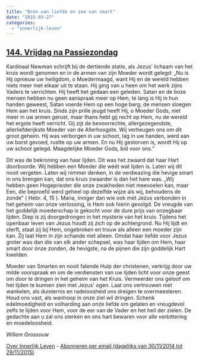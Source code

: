 ```yaml
---
title: "Bron van liefde en zee van smart"
date: "2015-03-27"
categories: 
  - "innerlijk-leven"
---
```


## [144\. Vrijdag na Passiezondag](http://ift.tt/1bz9zjq)

Kardinaal Newman schrijft bij de dertiende statie, als Jezus' lichaam van het kruis wordt genomen en in de armen van zijn Moeder wordt gelegd: „Nu is Hij opnieuw uw heiligdom, o Moedermaagd, want Hij en de wereld hebben niets meer met elkaar uit te staan. Hij ging van u heen om het werk zijns Vaders te verrichten. Hij heeft het gedaan een geleden. Satan en de boze mensen hebben nu geen aanspraak meer op Hem, te lang is Hij in hun handen geweest, Satan voerde Hem op een hoge berg; de mensen sloegen Hem aan het kruis. Sinds zijn prille jeugd heeft Hij, o Moeder Gods, niet meer in uw armen gerust, maar thans hebt gij recht op Hem, nu de wereld het ergste heeft verricht. Gij zijt de bevoorrechte, allergezegendste, allerliefderijkste Moeder van de Allerhoogste. Wij verheugen ons om dit groot geheim. Hij was verborgen in uw schoot, lag in uw handen, werd aan uw borst gevoed, rustte op uw armen. En nu Hij gestorven is, wordt Hij op uw schoot gelegd. Maagdelijke Moeder Gods, bid voor ons.”

Dit was de bekroning van haar lijden. Dit was het zwaard dat haar Hart doorboorde. Wij hebben een Moeder die wéét wat lijden is. Laten wij dit nooit vergeten. Laten wij nimmer denken, in de verdwazing die hevige smart in ons brengen kan, dat ons kruis zwaarder is dan het hare was. „Wij hebben geen Hogepriester die onze zwakheden niet meevoelen kan, maar Een, die beproefd werd geheel op dezelfde wijze als wij, behoudens de zonde” ( Hebr. 4, 15 ). Maria, inniger dan wie ook met Jezus verbonden in het geheim van onze verlossing, is Hem ook hierin gevolgd. De vreugde van het goddelijk moederschap is gekocht voor de dure prijs van onzegbaar lijden. Diep is zij doorgedrongen in het mysterie van het kruis. Tijdens het openbaar leven van Jezus houdt zij zich op de achtergrond. Nu Hij lijdt en sterft, staat zij bij Hem, ongebroken en trouw als alleen een moeder zijn kan. Zij laat Hem in zijn schande niet alleen. Omdat haar liefde voor Jezus groter was dan die van elk ander schepsel, was haar lijden om Hem, haar smart door ónze zonden, de hevigste, na de pijnen die zijn goddelijk Hart kwelden.

Moeder van Smarten en nooit falende Hulp der christenen, verkrijg door uw milde voorspraak en om de verdiensten van uw lijden licht voor onze geest om door te dringen in het geheim van het Kruis. Vermeerder ons geloof om het lijden te kunnen zien met Jezus' ogen. Laat ons vertrouwen niet wankelen, als duisternis en radeloosheid ons dreigen te overmeesteren. Houd ons vast, als wanhoop in onze ziel wil dringen. Schenk edelmoedigheid en volharding aan onze liefde om gelaten en vreugdevol zelfs te lijden voor Hem, voor de eer van de Vader en het heil der zielen. De gedachte aan u zal ons sterken en ons hart bewaren voor alle verbittering en moedeloosheid.

_Willem Grossouw_

[Over Innerlijk Leven](http://ift.tt/1y6X5mY) - [Abonneren per email (dagelijks van 30/11/2014 tot 29/11/2015)](http://eepurl.com/9P3DT)
